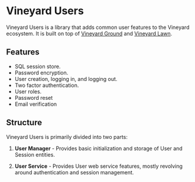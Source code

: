 # Vineyard Users

Vineyard Users is a library that adds common user features to the Vineyard ecosystem.  It is built on top of [Vineyard Ground](https://github.com/silentorb/vineyard-ground) and [Vineyard Lawn](https://github.com/silentorb/vineyard-lawn).

## Features

* SQL session store.
* Password encryption.
* User creation, logging in, and logging out.
* Two factor authentication.
* User roles.
* Password reset
* Email verification
 
## Structure

Vineyard Users is primarily divided into two parts:

1. **User Manager** - Provides basic initialization and storage of User and Session entities.

2. **User Service** - Provides User web service features, mostly revolving around authentication and session management.

